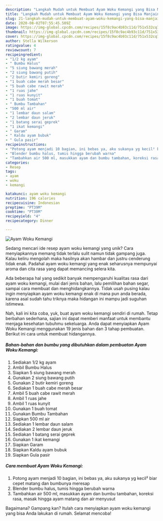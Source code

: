 ```yaml
---
description: "Langkah Mudah untuk Membuat Ayam Woku Kemangi yang Bisa Manjain Lidah"
title: "Langkah Mudah untuk Membuat Ayam Woku Kemangi yang Bisa Manjain Lidah"
slug: 21-langkah-mudah-untuk-membuat-ayam-woku-kemangi-yang-bisa-manjain-lidah
date: 2020-08-02T07:55:45.509Z
image: https://img-global.cpcdn.com/recipes/15f8c9ac4b93c11d/751x532cq70/ayam-woku-kemangi-foto-resep-utama.jpg
thumbnail: https://img-global.cpcdn.com/recipes/15f8c9ac4b93c11d/751x532cq70/ayam-woku-kemangi-foto-resep-utama.jpg
cover: https://img-global.cpcdn.com/recipes/15f8c9ac4b93c11d/751x532cq70/ayam-woku-kemangi-foto-resep-utama.jpg
author: Stella Wilkerson
ratingvalue: 4
reviewcount: 7
recipeingredient:
- "1/2 kg ayam"
- " Bumbu Halus"
- "5 siung bawang merah"
- "2 siung bawang putih"
- "2 butir kemiri goreng"
- "1 buah cabe merah besar"
- "5 buah cabe rawit merah"
- "1 ruas jahe"
- "1 ruas kunyit"
- "1 buah tomat"
- " Bumbu Tambahan"
- "500 ml air"
- "1 lembar daun salam"
- "2 lembar daun jeruk"
- "1 batang serai geprek"
- "1 ikat kemangi"
- " Garam"
- " Kaldu ayam bubuk"
- " Gula pasir"
recipeinstructions:
- "Potong ayam menjadi 10 bagian, ini bebas ya, aku sukanya yg kecil² biar cepet matang dan bumbunya meresap"
- "Blender bumbu halus, tumis hingga berubah warna"
- "Tambahkan air 500 ml, masukkan ayam dan bumbu tambahan, koreksi rasa, masak hingga ayam matang dan air menyusut"
categories:
- Resep
tags:
- ayam
- woku
- kemangi

katakunci: ayam woku kemangi 
nutrition: 196 calories
recipecuisine: Indonesian
preptime: "PT39M"
cooktime: "PT30M"
recipeyield: "4"
recipecategory: Dinner

---
```



![Ayam Woku Kemangi](https://img-global.cpcdn.com/recipes/15f8c9ac4b93c11d/751x532cq70/ayam-woku-kemangi-foto-resep-utama.jpg)

Sedang mencari ide resep ayam woku kemangi yang unik? Cara menyiapkannya memang tidak terlalu sulit namun tidak gampang juga. Kalau keliru mengolah maka hasilnya akan hambar dan justru cenderung tidak enak. Padahal ayam woku kemangi yang enak seharusnya mempunyai aroma dan cita rasa yang dapat memancing selera kita.

Ada beberapa hal yang sedikit banyak mempengaruhi kualitas rasa dari ayam woku kemangi, mulai dari jenis bahan, lalu pemilihan bahan segar, sampai cara membuat dan menghidangkannya. Tidak usah pusing kalau ingin menyiapkan ayam woku kemangi enak di mana pun anda berada, karena asal sudah tahu triknya maka hidangan ini mampu jadi suguhan istimewa.




Nah, kali ini kita coba, yuk, buat ayam woku kemangi sendiri di rumah. Tetap berbahan sederhana, sajian ini dapat memberi manfaat untuk membantu menjaga kesehatan tubuhmu sekeluarga. Anda dapat menyiapkan Ayam Woku Kemangi menggunakan 19 jenis bahan dan 3 tahap pembuatan. Berikut ini cara untuk membuat hidangannya.

<!--inarticleads1-->

##### Bahan-bahan dan bumbu yang dibutuhkan dalam pembuatan Ayam Woku Kemangi:

1. Sediakan 1/2 kg ayam
1. Ambil  Bumbu Halus
1. Siapkan 5 siung bawang merah
1. Gunakan 2 siung bawang putih
1. Gunakan 2 butir kemiri goreng
1. Sediakan 1 buah cabe merah besar
1. Ambil 5 buah cabe rawit merah
1. Ambil 1 ruas jahe
1. Ambil 1 ruas kunyit
1. Gunakan 1 buah tomat
1. Gunakan  Bumbu Tambahan
1. Siapkan 500 ml air
1. Sediakan 1 lembar daun salam
1. Sediakan 2 lembar daun jeruk
1. Sediakan 1 batang serai geprek
1. Gunakan 1 ikat kemangi
1. Siapkan  Garam
1. Siapkan  Kaldu ayam bubuk
1. Siapkan  Gula pasir




<!--inarticleads2-->

##### Cara membuat Ayam Woku Kemangi:

1. Potong ayam menjadi 10 bagian, ini bebas ya, aku sukanya yg kecil² biar cepet matang dan bumbunya meresap
1. Blender bumbu halus, tumis hingga berubah warna
1. Tambahkan air 500 ml, masukkan ayam dan bumbu tambahan, koreksi rasa, masak hingga ayam matang dan air menyusut




Bagaimana? Gampang kan? Itulah cara menyiapkan ayam woku kemangi yang bisa Anda lakukan di rumah. Selamat mencoba!
